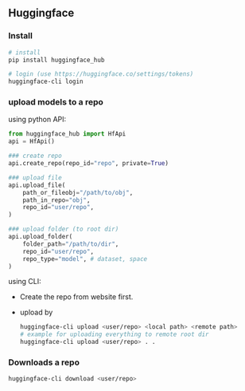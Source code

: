 ## Huggingface

### Install

```bash
# install
pip install huggingface_hub

# login (use https://huggingface.co/settings/tokens)
huggingface-cli login
```

### upload models to a repo

using python API:

```python
from huggingface_hub import HfApi
api = HfApi()

### create repo
api.create_repo(repo_id="repo", private=True)

### upload file
api.upload_file(
    path_or_fileobj="/path/to/obj",
    path_in_repo="obj",
    repo_id="user/repo",
)

### upload folder (to root dir)
api.upload_folder(
    folder_path="/path/to/dir",
    repo_id="user/repo",
    repo_type="model", # dataset, space
)
```

using CLI:

* Create the repo from website first.

* upload by

  ```bash
  huggingface-cli upload <user/repo> <local path> <remote path>
  # example for uploading everything to remote root dir
  huggingface-cli upload <user/repo> . .
  ```

  

### Downloads a repo

```bash
huggingface-cli download <user/repo>
```

